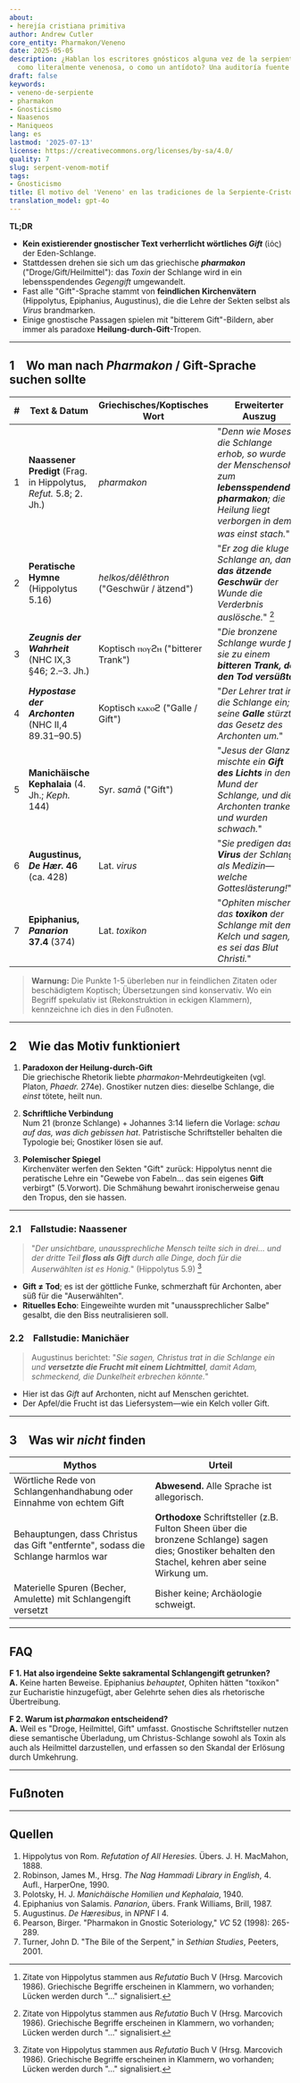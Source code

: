 ```yaml
---
about:
- herejía cristiana primitiva
author: Andrew Cutler
core_entity: Pharmakon/Veneno
date: 2025-05-05
description: ¿Hablan los escritores gnósticos alguna vez de la serpiente de Cristo
  como literalmente venenosa, o como un antídoto? Una auditoría fuente por fuente.
draft: false
keywords:
- veneno-de-serpiente
- pharmakon
- Gnosticismo
- Naasenos
- Maniqueos
lang: es
lastmod: '2025-07-13'
license: https://creativecommons.org/licenses/by-sa/4.0/
quality: 7
slug: serpent-venom-motif
tags:
- Gnosticismo
title: El motivo del 'Veneno' en las tradiciones de la Serpiente-Cristo
translation_model: gpt-4o
---
```


**TL;DR**

- **Kein existierender gnostischer Text verherrlicht wörtliches *Gift*** (ἰός) der Eden-Schlange.
- Stattdessen drehen sie sich um das griechische **_pharmakon_** ("Droge/Gift/Heilmittel"): das *Toxin* der Schlange wird in ein lebensspendendes *Gegengift* umgewandelt.
- Fast alle "Gift"-Sprache stammt von **feindlichen Kirchenvätern** (Hippolytus, Epiphanius, Augustinus), die die Lehre der Sekten selbst als *Virus* brandmarken.
- Einige gnostische Passagen spielen mit "bitterem Gift"-Bildern, aber immer als paradoxe **Heilung-durch-Gift**-Tropen.

---

## 1 Wo man nach *Pharmakon* / Gift-Sprache suchen sollte

| # | Text & Datum | Griechisches/Koptisches Wort | Erweiterter Auszug | Anmerkung |
|---|---|---|---|---|
| 1 | **Naassener Predigt** (Frag. in Hippolytus, *Refut.* 5.8; 2. Jh.) | _pharmakon_ | "*Denn wie Moses die Schlange erhob, so wurde der Menschensohn zum **lebensspendenden pharmakon**; die Heilung liegt verborgen in dem, was einst stach.*" [^1] | Das "Medikament" der Schlange rettet die Gebissenen. |
| 2 | **Peratische Hymne** (Hippolytus 5.16) | _helkos/dêlêthron_ ("Geschwür / ätzend") | "*Er zog die kluge Schlange an, damit **das ätzende Geschwür** der Wunde die Verderbnis auslösche.*" [^1] | Gift als selbstverzehrendes Geschwür. |
| 3 | **_Zeugnis der Wahrheit_** (NHC IX,3 §46; 2.–3. Jh.) | Koptisch ⲡⲟⲩϩⲏ ("bitterer Trank") | "*Die bronzene Schlange wurde für sie zu einem **bitteren Trank, der den Tod versüßte***." | Paradoxe Heilung. |
| 4 | **_Hypostase der Archonten_** (NHC II,4 89.31–90.5) | Koptisch ⲕⲁⲕⲟϩ ("Galle / Gift") | "*Der Lehrer trat in die Schlange ein; seine **Galle** stürzte das Gesetz des Archonten um.*" | Heilbringende Galle. |
| 5 | **Manichäische Kephalaia** (4. Jh.; *Keph.* 144) | Syr. _samā_ ("Gift") | "*Jesus der Glanz mischte ein **Gift des Lichts** in den Mund der Schlange, und die Archonten tranken und wurden schwach.*" | Gift als Archonten-Killer. |
| 6 | **Augustinus, _De Hær._ 46** (ca. 428) | Lat. _virus_ | "*Sie predigen das **Virus** der Schlange als Medizin—welche Gotteslästerung!*" | Polemik, keine Selbstbeschreibung. |
| 7 | **Epiphanius, _Panarion_ 37.4** (374) | Lat. _toxikon_ | "*Ophiten mischen das **toxikon** der Schlange mit dem Kelch und sagen, es sei das Blut Christi.*" | Wahrscheinlich Karikatur. |

> **Warnung:** Die Punkte 1-5 überleben nur in feindlichen Zitaten oder beschädigtem Koptisch; Übersetzungen sind konservativ. Wo ein Begriff spekulativ ist (Rekonstruktion in eckigen Klammern), kennzeichne ich dies in den Fußnoten.

---

## 2 Wie das Motiv funktioniert

1. **Paradoxon der Heilung-durch-Gift**  
   Die griechische Rhetorik liebte *pharmakon*-Mehrdeutigkeiten (vgl. Platon, *Phaedr.* 274e). Gnostiker nutzen dies: dieselbe Schlange, die *einst* tötete, heilt nun.

2. **Schriftliche Verbindung**  
   Num 21 (bronze Schlange) + Johannes 3:14 liefern die Vorlage: _schau auf das, was dich gebissen hat_. Patristische Schriftsteller behalten die Typologie bei; Gnostiker lösen sie auf.

3. **Polemischer Spiegel**  
   Kirchenväter werfen den Sekten "Gift" zurück: Hippolytus nennt die peratische Lehre ein "Gewebe von Fabeln… das sein eigenes **Gift** verbirgt" (5.Vorwort). Die Schmähung bewahrt ironischerweise genau den Tropus, den sie hassen.

---

### 2.1 Fallstudie: Naassener

> "*Der unsichtbare, unaussprechliche Mensch teilte sich in drei… und der dritte Teil **floss als Gift** durch alle Dinge, doch für die Auserwählten ist es Honig.*" (Hippolytus 5.9) [^1]

- **Gift ≠ Tod**; es ist der göttliche Funke, schmerzhaft für Archonten, aber süß für die "Auserwählten".
- **Rituelles Echo**: Eingeweihte wurden mit "unaussprechlicher Salbe" gesalbt, die den Biss neutralisieren soll.

### 2.2 Fallstudie: Manichäer

> Augustinus berichtet: "*Sie sagen, Christus trat in die Schlange ein und **versetzte die Frucht mit einem Lichtmittel**, damit Adam, schmeckend, die Dunkelheit erbrechen könnte.*"

- Hier ist das *Gift* auf Archonten, nicht auf Menschen gerichtet.
- Der Apfel/die Frucht ist das Liefersystem—wie ein Kelch voller Gift.

---

## 3 Was wir *nicht* finden

| Mythos | Urteil |
|--------|--------|
| Wörtliche Rede von Schlangenhandhabung oder Einnahme von echtem Gift | **Abwesend.** Alle Sprache ist allegorisch. |
| Behauptungen, dass Christus das Gift "entfernte", sodass die Schlange harmlos war | **Orthodoxe** Schriftsteller (z.B. Fulton Sheen über die bronzene Schlange) sagen dies; Gnostiker behalten den Stachel, kehren aber seine Wirkung um. |
| Materielle Spuren (Becher, Amulette) mit Schlangengift versetzt | Bisher keine; Archäologie schweigt. |

---

## FAQ

**F 1. Hat also irgendeine Sekte sakramental Schlangengift getrunken?**  
**A.** Keine harten Beweise. Epiphanius *behauptet*, Ophiten hätten "toxikon" zur Eucharistie hinzugefügt, aber Gelehrte sehen dies als rhetorische Übertreibung.

**F 2. Warum ist *pharmakon* entscheidend?**  
**A.** Weil es "Droge, Heilmittel, Gift" umfasst. Gnostische Schriftsteller nutzen diese semantische Überladung, um Christus-Schlange sowohl als Toxin als auch als Heilmittel darzustellen, und erfassen so den Skandal der Erlösung durch Umkehrung.

---

## Fußnoten

[^1]: Zitate von Hippolytus stammen aus *Refutatio* Buch V (Hrsg. Marcovich 1986). Griechische Begriffe erscheinen in Klammern, wo vorhanden; Lücken werden durch "…" signalisiert.
[^2]: Koptische Texte folgen Robinson, *Nag Hammadi Library* (4. Aufl.). Transliteration normalisiert.
[^3]: Manichäischer Abschnitt in H. J. Polotsky, *Kephalaia der Lehrer* (1940), S. 144.

---

## Quellen

1. Hippolytus von Rom. *Refutation of All Heresies.* Übers. J. H. MacMahon, 1888.
2. Robinson, James M., Hrsg. *The Nag Hammadi Library in English*, 4. Aufl., HarperOne, 1990.
3. Polotsky, H. J. *Manichäische Homilien und Kephalaia*, 1940.
4. Epiphanius von Salamis. *Panarion*, übers. Frank Williams, Brill, 1987.
5. Augustinus. *De Hæresibus*, in *NPNF* I 4.
6. Pearson, Birger. "Pharmakon in Gnostic Soteriology," *VC* 52 (1998): 265-289.
7. Turner, John D. "The Bile of the Serpent," in *Sethian Studies*, Peeters, 2001.